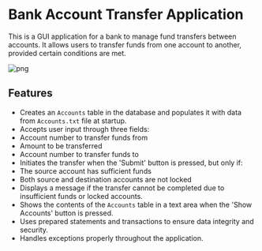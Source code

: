 # Bank Account Transfer Application

This is a GUI application for a bank to manage fund transfers between accounts. It allows users to transfer funds from one account to another, provided certain conditions are met.


![png](https://cdn-icons-png.flaticon.com/512/14172/14172336.png)
## Features

- Creates an `Accounts` table in the database and populates it with data from `Accounts.txt` file at startup.
- Accepts user input through three fields:
- Account number to transfer funds from
- Amount to be transferred
- Account number to transfer funds to
- Initiates the transfer when the 'Submit' button is pressed, but only if:
- The source account has sufficient funds
- Both source and destination accounts are not locked
- Displays a message if the transfer cannot be completed due to insufficient funds or locked accounts.
- Shows the contents of the `Accounts` table in a text area when the 'Show Accounts' button is pressed.
- Uses prepared statements and transactions to ensure data integrity and security.
- Handles exceptions properly throughout the application.